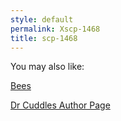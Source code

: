 ```yaml
---
style: default
permalink: Xscp-1468
title: scp-1468
---
```

You may also like:

[Bees](http://scp-wiki.net/bees)

[Dr Cuddles Author Page](http://scp-wiki.net/dr-cuddles-author-page)
